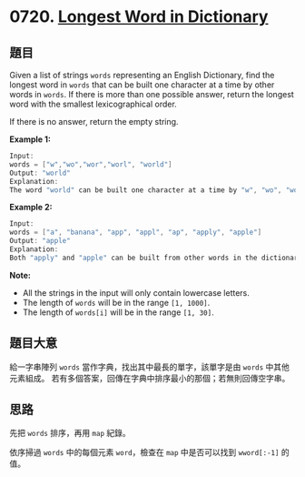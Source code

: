 # 0720. [Longest Word in Dictionary](https://leetcode.com/problems/longest-word-in-dictionary/)

## 題目

Given a list of strings `words` representing an English Dictionary, find the longest word in `words` that can be built one character at a time by other words in `words`. If there is more than one possible answer, return the longest word with the smallest lexicographical order.

If there is no answer, return the empty string.

**Example 1:**

```c
Input: 
words = ["w","wo","wor","worl", "world"]
Output: "world"
Explanation: 
The word "world" can be built one character at a time by "w", "wo", "wor", and "worl".
```

**Example 2:**

```c
Input: 
words = ["a", "banana", "app", "appl", "ap", "apply", "apple"]
Output: "apple"
Explanation: 
Both "apply" and "apple" can be built from other words in the dictionary. However, "apple" is lexicographically smaller than "apply".
```

**Note:**

* All the strings in the input will only contain lowercase letters.
* The length of `words` will be in the range `[1, 1000]`.
* The length of `words[i]` will be in the range `[1, 30]`.

## 題目大意

給一字串陣列 `words` 當作字典，找出其中最長的單字，該單字是由 `words` 中其他元素組成。
若有多個答案，回傳在字典中排序最小的那個；若無則回傳空字串。

## 思路

先把 `words` 排序，再用 `map` 紀錄。

依序掃過 `words` 中的每個元素 `word`，檢查在 `map` 中是否可以找到 `wword[:-1]` 的值。
